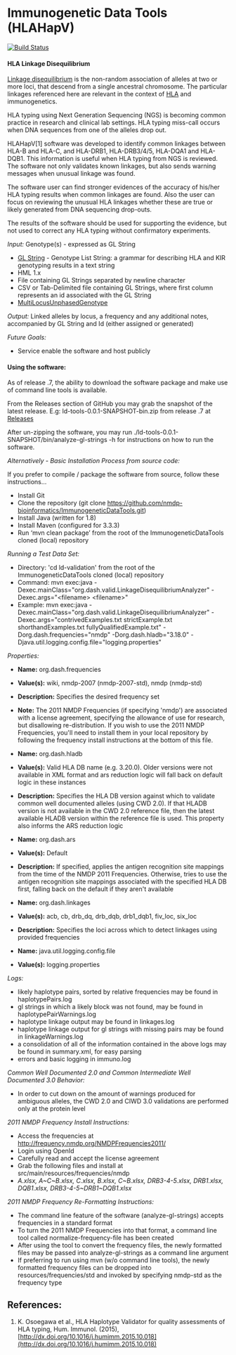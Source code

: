 Immunogenetic Data Tools (HLAHapV)
=======================
[![Build Status](https://api.travis-ci.org/nmdp-bioinformatics/ImmunogeneticDataTools.svg?branch=master)](https://travis-ci.org/nmdp-bioinformatics/ImmunogeneticDataTools)

#### HLA Linkage Disequilibrium
[Linkage disequilibrium](http://en.wikipedia.org/wiki/Linkage_disequilibrium) is the non-random association of alleles at two or more loci, that descend from a single ancestral chromosome.  The particular linkages referenced here are relevant in the context of [HLA](http://en.wikipedia.org/wiki/Human_leukocyte_antigen) and immunogenetics.

HLA typing using Next Generation Sequencing (NGS) is becoming common practice in research and clinical lab settings. HLA typing miss-call occurs when DNA sequences from one of the alleles drop out. 

HLAHapV[1] software was developed to identify common linkages between HLA-B and HLA-C, and HLA-DRB1, HLA-DRB3/4/5, HLA-DQA1 and HLA-DQB1. This information is useful when HLA typing from NGS is reviewed. The software not only validates known linkages, but also sends warning messages when unusual linkage was found. 

The software user can find stronger evidences of the accuracy of his/her HLA typing results when common linkages are found. Also the user can focus on reviewing the unusual HLA linkages whether these are true or likely generated from DNA sequencing drop-outs. 

The results of the software should be used for supporting the evidence, but not used to correct any HLA typing without confirmatory experiments.

*Input:*  Genotype(s) - expressed as GL String

* [GL String](http://www.ncbi.nlm.nih.gov/pmc/articles/PMC3715123/) - Genotype List String: a grammar for describing HLA and KIR genotyping results in a text string
* HML 1.x
* File containing GL Strings separated by newline character
* CSV or Tab-Delimited file containing GL Strings, where first column represents an id associated with the GL String
* [MultiLocusUnphasedGenotype](http://gl.immunogenomics.org/gl-ontology-content/MultilocusUnphasedGenotype.html)
 
*Output:*  Linked alleles by locus, a frequency and any additional notes, accompanied by GL String and Id (either assigned or generated)

*Future Goals:*

 * Service enable the software and host publicly
 
#### Using the software:
As of release .7, the ability to download the software package and make use of command line tools is available.

From the Releases section of GitHub you may grab the snapshot of the latest release.  E.g:  ld-tools-0.0.1-SNAPSHOT-bin.zip from release .7 at [Releases](https://github.com/nmdp-bioinformatics/ImmunogeneticDataTools/releases)

After un-zipping the software, you may run ./ld-tools-0.0.1-SNAPSHOT/bin/analyze-gl-strings -h for instructions on how to run the software.

*Alternatively - Basic Installation Process from source code:*

If you prefer to compile / package the software from source, follow these instructions...

* Install Git
* Clone the repository (git clone https://github.com/nmdp-bioinformatics/ImmunogeneticDataTools.git)
* Install Java (written for 1.8)
* Install Maven (configured for 3.3.3)
* Run ‘mvn clean package’ from the root of the ImmunogeneticDataTools cloned (local) repository

*Running a Test Data Set:*

* Directory:  'cd ld-validation' from the root of the ImmunogeneticDataTools cloned (local) repository
* Command:  mvn exec:java -Dexec.mainClass="org.dash.valid.LinkageDisequilibriumAnalyzer" -Dexec.args="&lt;filename> &lt;filename>"
* Example:  mvn exec:java -Dexec.mainClass="org.dash.valid.LinkageDisequilibriumAnalyzer" -Dexec.args="contrivedExamples.txt strictExample.txt shorthandExamples.txt fullyQualifiedExample.txt" -Dorg.dash.frequencies="nmdp" -Dorg.dash.hladb="3.18.0" -Djava.util.logging.config.file="logging.properties"

*Properties:*

+ **Name:**  org.dash.frequencies
+ **Value(s):**  wiki, nmdp-2007 (nmdp-2007-std), nmdp (nmdp-std)
+ **Description:**  Specifies the desired frequency set
+ **Note:**  The 2011 NMDP Frequencies (if specifying 'nmdp') are associated with a license agreement, specifying the allowance of use for research, but disallowing re-distribution.  If you wish to use the 2011 NMDP Frequencies, you'll need to install them in your local repository by following the frequency install instructions at the bottom of this file.

+ **Name:**  org.dash.hladb
+ **Value(s):**  Valid HLA DB name (e.g. 3.20.0).  Older versions were not available in XML format and ars reduction logic will fall back on default logic in these instances
+ **Description:**  Specifies the HLA DB version against which to validate common well documented alleles (using CWD 2.0).  If that HLADB version is not available in the CWD 2.0 reference file, then the latest available HLADB version within the reference file is used.  This property also informs the ARS reduction logic

+ **Name:**  org.dash.ars
+ **Value(s):**  Default
+ **Description:**  If specified, applies the antigen recognition site mappings from the time of the NMDP 2011 Frequencies.  Otherwise, tries to use the antigen recognition site mappings associated with the specified HLA DB first, falling back on the default if they aren't available

+ **Name:**  org.dash.linkages
+ **Value(s):**  acb, cb, drb_dq, drb_dqb, drb1_dqb1, fiv_loc, six_loc
+ **Description:**  Specifies the loci across which to detect linkages using provided frequencies

+ **Name:**  java.util.logging.config.file
+ **Value(s):**  logging.properties

*Logs:*

* likely haplotype pairs, sorted by relative frequencies may be found in haplotypePairs.log
* gl strings in which a likely block was not found, may be found in haplotypePairWarnings.log
* haplotype linkage output may be found in linkages.log
* haplotype linkage output for gl strings with missing pairs may be found in linkageWarnings.log
* a consolidation of all of the information contained in the above logs may be found in summary.xml, for easy parsing
* errors and basic logging in immuno.log

*Common Well Documented 2.0 and Common Intermediate Well Documented 3.0 Behavior:*

+ In order to cut down on the amount of warnings produced for ambiguous alleles, the CWD 2.0 and CIWD 3.0 validations are performed only at the protein level

*2011 NMDP Frequency Install Instructions:*
 
+ Access the frequencies at http://frequency.nmdp.org/NMDPFrequencies2011/
+ Login using OpenId
+ Carefully read and accept the license agreement
+ Grab the following files and install at src/main/resources/frequencies/nmdp
+ *A.xlsx, A\~C\~B.xlsx, C.xlsx, B.xlsx, C\~B.xlsx, DRB3-4-5.xlsx, DRB1.xlsx, DQB1.xlsx, DRB3-4-5\~DRB1\~DQB1.xlsx*

*2011 NMDP Frequency Re-Formatting Instructions:*

+ The command line feature of the software (analyze-gl-strings) accepts frequencies in a standard format
+ To turn the 2011 NMDP Frequencies into that format, a command line tool called normalize-frequency-file has been created
+ After using the tool to convert the frequency files, the newly formatted files may be passed into analyze-gl-strings as a command line argument
+ If preferring to run using mvn (w/o command line tools), the newly formatted frequency files can be dropped into resources/frequencies/std and invoked by specifying nmdp-std as the frequency type

## References:
1.  K. Osoegawa et al., HLA Haplotype Validator for quality assessments of HLA typing, Hum. Immunol. (2015),
[http://dx.doi.org/10.1016/j.humimm.2015.10.018](http://dx.doi.org/10.1016/j.humimm.2015.10.018)
